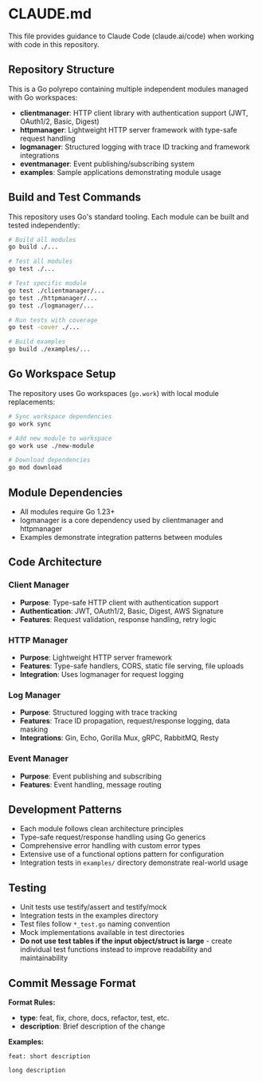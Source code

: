 # CLAUDE.md

This file provides guidance to Claude Code (claude.ai/code) when working with code in this repository.

## Repository Structure

This is a Go polyrepo containing multiple independent modules managed with Go workspaces:

- **clientmanager**: HTTP client library with authentication support (JWT, OAuth1/2, Basic, Digest)
- **httpmanager**: Lightweight HTTP server framework with type-safe request handling
- **logmanager**: Structured logging with trace ID tracking and framework integrations
- **eventmanager**: Event publishing/subscribing system
- **examples**: Sample applications demonstrating module usage

## Build and Test Commands

This repository uses Go's standard tooling. Each module can be built and tested independently:

```bash
# Build all modules
go build ./...

# Test all modules  
go test ./...

# Test specific module
go test ./clientmanager/...
go test ./httpmanager/...
go test ./logmanager/...

# Run tests with coverage
go test -cover ./...

# Build examples
go build ./examples/...
```

## Go Workspace Setup

The repository uses Go workspaces (`go.work`) with local module replacements:

```bash
# Sync workspace dependencies
go work sync

# Add new module to workspace
go work use ./new-module

# Download dependencies
go mod download
```

## Module Dependencies

- All modules require Go 1.23+
- logmanager is a core dependency used by clientmanager and httpmanager
- Examples demonstrate integration patterns between modules

## Code Architecture

### Client Manager
- **Purpose**: Type-safe HTTP client with authentication support
- **Authentication**: JWT, OAuth1/2, Basic, Digest, AWS Signature
- **Features**: Request validation, response handling, retry logic

### HTTP Manager
- **Purpose**: Lightweight HTTP server framework
- **Features**: Type-safe handlers, CORS, static file serving, file uploads
- **Integration**: Uses logmanager for request logging

### Log Manager
- **Purpose**: Structured logging with trace tracking
- **Features**: Trace ID propagation, request/response logging, data masking
- **Integrations**: Gin, Echo, Gorilla Mux, gRPC, RabbitMQ, Resty

### Event Manager
- **Purpose**: Event publishing and subscribing
- **Features**: Event handling, message routing

## Development Patterns

- Each module follows clean architecture principles
- Type-safe request/response handling using Go generics
- Comprehensive error handling with custom error types
- Extensive use of a functional options pattern for configuration
- Integration tests in `examples/` directory demonstrate real-world usage

## Testing

- Unit tests use testify/assert and testify/mock
- Integration tests in the examples directory
- Test files follow `*_test.go` naming convention
- Mock implementations available in test directories
- **Do not use test tables if the input object/struct is large** - create individual test functions instead to improve readability and maintainability

## Commit Message Format

**Format Rules:**
- **type**: feat, fix, chore, docs, refactor, test, etc.
- **description**: Brief description of the change

**Examples:**
```
feat: short description

long description
```
